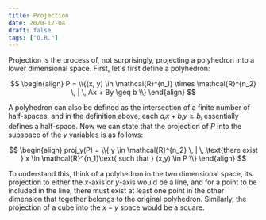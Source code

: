 ```yaml
---
title: Projection
date: 2020-12-04
draft: false
tags: ["O.R."]
---
```


Projection is the process of, not surprisingly, projecting a polyhedron into a lower dimensional space.
First, let's first define a polyhedron:

$$
\begin{align}
  P = \\{(x, y) \in \mathcal{R}^{n_1} \times \mathcal{R}^{n_2} \, | \, Ax + By \geq b \\}
\end{align}
$$

A polyhedron can also be defined as the intersection of a finite number of half-spaces, and in the definition above, each $a_i x + b_i y \geq b_i$ essentially defines a half-space.
Now we can state that the projection of $P$ into the subspace of the $y$ variables is as follows:

$$
\begin{align}
proj_y(P) = \\{ y \in \mathcal{R}^{n_2} \, | \, \text{there exist } x \in \mathcal{R}^{n_1}\text{ such that } (x,y) \in P \\}
\end{align}
$$

To understand this, think of a polyhedron in the two dimensional space, its projection to either the $x$-axis or $y$-axis would be a line, and for a point to be included in the line, there must exist at least one point in the other dimension that together belongs to the original polyhedron.
Similarly, the projection of a cube into the $x-y$ space would be a square.